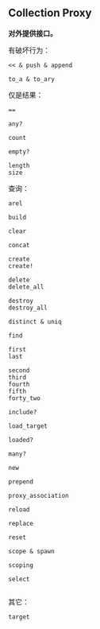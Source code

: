 ## Collection Proxy

**对外提供接口。**

有破坏行为：

```
<< & push & append

to_a & to_ary
```

仅是结果：

```
==

any?

count

empty?

length
size
```

查询：

```
arel

build

clear

concat

create
create!

delete
delete_all

destroy
destroy_all

distinct & uniq

find

first
last

second
third
fourth
fifth
forty_two

include?

load_target

loaded?

many?

new

prepend

proxy_association

reload

replace

reset

scope & spawn

scoping

select


```

其它：

```
target
```
